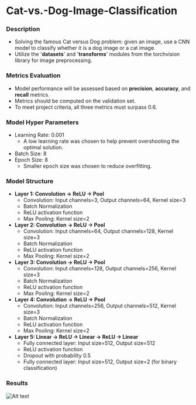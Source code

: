 # Cat-vs.-Dog-Image-Classification

### Description
- Solving the famous Cat versus Dog problem: given an image, use a CNN model to classify whether it is a dog image or a cat image.
- Utilize the '**datasets**' and '**transforms**' modules from the torchvision library for image preprocessing.

### Metrics Evaluation
- Model performance will be assessed based on **precision**, **accuracy**, and **recall** metrics.
- Metrics should be computed on the validation set.
- To meet project criteria, all three metrics must surpass 0.6.

### Model Hyper Parameters
- Learning Rate: 0.001
  - A low learning rate was chosen to help prevent overshooting the optimal solution.
- Batch Size: 8
- Epoch Size: 8
  - Smaller epoch size was chosen to reduce overfitting.

### Model Structure
- **Layer 1: Convolution -> ReLU -> Pool**
  - Convolution: Input channels=3, Output channels=64, Kernel size=3
  - Batch Normalization
  - ReLU activation function
  - Max Pooling: Kernel size=2
- **Layer 2: Convolution -> ReLU -> Pool**
  - Convolution: Input channels=64, Output channels=128, Kernel size=3
  - Batch Normalization
  - ReLU activation function
  - Max Pooling: Kernel size=2
- **Layer 3: Convolution -> ReLU -> Pool**
  - Convolution: Input channels=128, Output channels=256, Kernel size=3
  - Batch Normalization
  - ReLU activation function
  - Max Pooling: Kernel size=2
- **Layer 4: Convolution -> ReLU -> Pool**
  - Convolution: Input channels=256, Output channels=512, Kernel size=3
  - Batch Normalization
  - ReLU activation function
  - Max Pooling: Kernel size=2
- **Layer 5: Linear -> ReLU -> Linear -> ReLU -> Linear**
  - Fully connected layer: Input size=512, Output size=512
  - ReLU activation function
  - Dropout with probability 0.5
  - Fully connected layer: Input size=512, Output size=2 (for binary classification)
 
### Results
![Alt text](images/Results.jpeg?raw=true "Metrics Scores")

